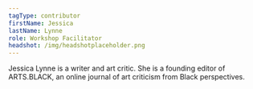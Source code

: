 ```yaml
---
tagType: contributor
firstName: Jessica
lastName: Lynne
role: Workshop Facilitator
headshot: /img/headshotplaceholder.png
---
```

Jessica Lynne is a writer and art critic. She is a founding editor of ARTS.BLACK, an online journal of art criticism from Black perspectives.
